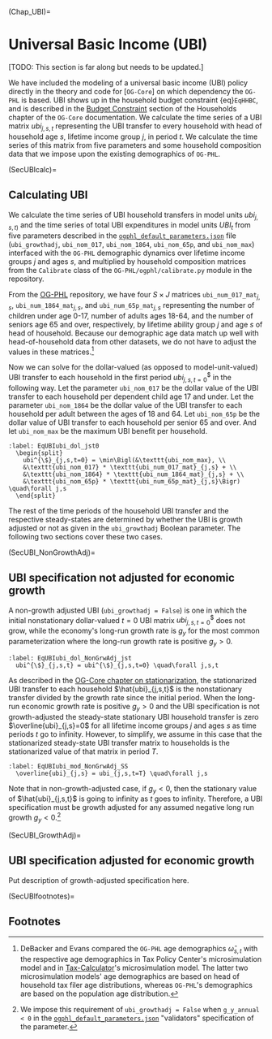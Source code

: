 (Chap_UBI)=
# Universal Basic Income (UBI)

[TODO: This section is far along but needs to be updated.]

We have included the modeling of a universal basic income (UBI) policy directly in the theory and code for [`OG-Core`] on which dependency the `OG-PHL` is based. UBI shows up in the household budget constraint {eq}`EqHHBC`, and is described in the [Budget Constraint](https://pslmodels.github.io/OG-Core/content/theory/households.html#budget-constraint) section of the Households chapter of the `OG-Core` documentation. We calculate the time series of a UBI matrix $ubi_{j,s,t}$ representing the UBI transfer to every household with head of household age $s$, lifetime income group $j$, in period $t$. We calculate the time series of this matrix from five parameters and some household composition data that we impose upon the existing demographics of `OG-PHL`.


(SecUBIcalc)=
## Calculating UBI

  We calculate the time series of UBI household transfers in model units $ubi_{j,s,t)}$ and the time series of total UBI expenditures in model units $UBI_t$ from five parameters described in the [`ogphl_default_parameters.json`](https://github.com/EAPD-DRB/OG-PHL/blob/master/ogphl/ogphl_default_parameters.json) file (`ubi_growthadj`, `ubi_nom_017`, `ubi_nom_1864`, `ubi_nom_65p`, and `ubi_nom_max`) interfaced with the `OG-PHL` demographic dynamics over lifetime income groups $j$ and ages $s$, and multiplied by household composition matrices from the `Calibrate` class of the `OG-PHL/ogphl/calibrate.py` module in the repository.

  From the [OG-PHL](https://github.com/EAPD-DRB/OG-PHL) repository, we have four $S\times J$ matrices `ubi_num_017_mat`$_{j,s}$, `ubi_num_1864_mat`$_{j,s}$, and `ubi_num_65p_mat`$_{j,s}$ representing the number of children under age 0-17, number of adults ages 18-64, and the number of seniors age 65 and over, respectively, by lifetime ability group $j$ and age $s$ of head of household. Because our demographic age data match up well with head-of-household data from other datasets, we do not have to adjust the values in these matrices.[^HOH_age_dist_note]

  Now we can solve for the dollar-valued (as opposed to model-unit-valued) UBI transfer to each household in the first period $ubi^{\$}_{j,s,t=0}$ in the following way. Let the parameter `ubi_nom_017` be the dollar value of the UBI transfer to each household per dependent child age 17 and under. Let the parameter `ubi_nom_1864` be the dollar value of the UBI transfer to each household per adult between the ages of 18 and 64. Let `ubi_nom_65p` be the dollar value of UBI transfer to each household per senior 65 and over. And let `ubi_nom_max` be the maximum UBI benefit per household.

  ```{math}
  :label: EqUBIubi_dol_jst0
    \begin{split}
      ubi^{\$}_{j,s,t=0} = \min\Bigl(&\texttt{ubi_nom_max}, \\
      &\texttt{ubi_nom_017} * \texttt{ubi_num_017_mat}_{j,s} + \\
      &\texttt{ubi_nom_1864} * \texttt{ubi_num_1864_mat}_{j,s} + \\
      &\texttt{ubi_nom_65p} * \texttt{ubi_num_65p_mat}_{j,s}\Bigr) \quad\forall j,s
    \end{split}
  ```

  The rest of the time periods of the household UBI transfer and the respective steady-states are determined by whether the UBI is growth adjusted or not as given in the `ubi_growthadj` Boolean parameter. The following two sections cover these two cases.


(SecUBI_NonGrowthAdj)=
## UBI specification not adjusted for economic growth

  A non-growth adjusted UBI (`ubi_growthadj = False`) is one in which the initial nonstationary dollar-valued $t=0$ UBI matrix $ubi^{\$}_{j,s,t=0}$ does not grow, while the economy's long-run growth rate is $g_y$ for the most common parameterization where the long-run growth rate is positive $g_y>0$.

  ```{math}
  :label: EqUBIubi_dol_NonGrwAdj_jst
    ubi^{\$}_{j,s,t} = ubi^{\$}_{j,s,t=0} \quad\forall j,s,t
  ```

  As described in the [OG-Core chapter on stationarization](https://pslmodels.github.io/OG-Core/content/theory/stationarization.html), the stationarized UBI transfer to each household $\hat{ubi}_{j,s,t}$ is the nonstationary transfer divided by the growth rate since the initial period. When the long-run economic growth rate is positive $g_y>0$ and the UBI specification is not growth-adjusted the steady-state stationary UBI household transfer is zero $\overline{ubi}_{j,s}=0$ for all lifetime income groups $j$ and ages $s$ as time periods $t$ go to infinity. However, to simplify, we assume in this case that the stationarized steady-state UBI transfer matrix to households is the stationarized value of that matrix in period $T$.

  ```{math}
  :label: EqUBIubi_mod_NonGrwAdj_SS
    \overline{ubi}_{j,s} = ubi_{j,s,t=T} \quad\forall j,s
  ```

  Note that in non-growth-adjusted case, if $g_y<0$, then the stationary value of $\hat{ubi}_{j,s,t}$ is going to infinity as $t$ goes to infinity. Therefore, a UBI specification must be growth adjusted for any assumed negative long run growth $g_y<0$.[^GrowthAdj_note]


(SecUBI_GrowthAdj)=
## UBI specification adjusted for economic growth

  Put description of growth-adjusted specification here.


(SecUBIfootnotes)=
## Footnotes

[^HOH_age_dist_note]: DeBacker and Evans compared the `OG-PHL` age demographics $\hat{\omega}_{s,t}$ with the respective age demographics in Tax Policy Center's microsimulation model and in [Tax-Calculator](https://github.com/PSLmodels/Tax-Calculator)'s microsimulation model. The latter two microsimulation models' age demographics are based on head of household tax filer age distributions, whereas `OG-PHL`'s demographics are based on the population age distribution.

[^GrowthAdj_note]: We impose this requirement of `ubi_growthadj = False` when `g_y_annual < 0` in the [`ogphl_default_parameters.json`](https://github.com/EAPD-DRB/OG-PHL/blob/master/ogphl/ogphl_default_parameters.json) "validators" specification of the parameter.
